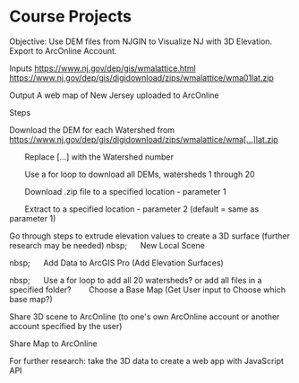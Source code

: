 # Course Projects

Objective: Use DEM files from NJGIN to Visualize NJ with 3D Elevation. Export to ArcOnline Account. 

Inputs
https://www.nj.gov/dep/gis/wmalattice.html
https://www.nj.gov/dep/gis/digidownload/zips/wmalattice/wma01lat.zip 

Output
A web map of New Jersey uploaded to ArcOnline

Steps


Download the DEM for each Watershed from https://www.nj.gov/dep/gis/digidownload/zips/wmalattice/wma[...]lat.zip

&nbsp;&nbsp;&nbsp;&nbsp;&nbsp;&nbsp; Replace [...] with the Watershed number

&nbsp;&nbsp;&nbsp;&nbsp;&nbsp;&nbsp; Use a for loop to download all DEMs, watersheds 1 through 20

&nbsp;&nbsp;&nbsp;&nbsp;&nbsp;&nbsp; Download .zip file to a specified location - parameter 1

&nbsp;&nbsp;&nbsp;&nbsp;&nbsp;&nbsp; Extract to a specified location - parameter 2 (default = same as parameter 1)



Go through steps to extrude elevation values to create a 3D surface (further research may be needed)
nbsp;&nbsp;&nbsp;&nbsp;&nbsp;&nbsp; New Local Scene

nbsp;&nbsp;&nbsp;&nbsp;&nbsp;&nbsp; Add Data to ArcGIS Pro (Add Elevation Surfaces)

nbsp;&nbsp;&nbsp;&nbsp;&nbsp;&nbsp; Use a for loop to add all 20 watersheds? or add all files in a specified folder?
&nbsp;&nbsp;&nbsp;&nbsp;&nbsp;&nbsp; Choose a Base Map (Get User input to Choose which base map?)
&nbsp;&nbsp;&nbsp;&nbsp;&nbsp;&nbsp; 

Share 3D scene to ArcOnline (to one's own ArcOnline account or another account specified by the user)

Share Map to ArcOnline

For further research: take the 3D data to create a web app with JavaScript API
	
	
